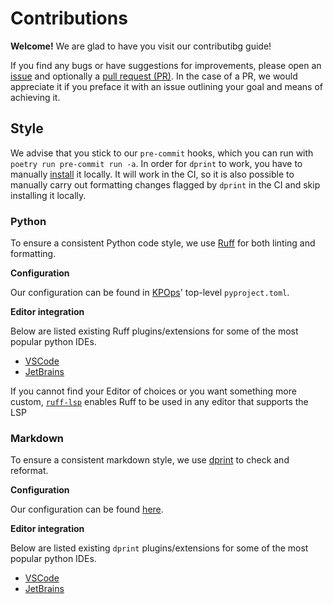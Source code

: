 # Contributions

**Welcome!** We are glad to have you visit our contributibg guide!

If you find any bugs or have suggestions for improvements, please open an [issue](https://github.com/bakdata/kpops/issues/new) and optionally a [pull request (PR)](https://github.com/bakdata/kpops/compare). In the case of a PR, we would appreciate it if you preface it with an issue outlining your goal and means of achieving it.


## Style

We advise that you stick to our `pre-commit` hooks, which you can run with `poetry run pre-commit run -a`. In order for `dprint` to work, you have to manually [install](#markdown) it locally. It will work in the CI, so it is also possible to manually carry out formatting changes flagged by `dprint` in the CI and skip installing it locally.

### Python

To ensure a consistent Python code style, we use [Ruff](https://docs.astral.sh/ruff/) for both linting and formatting.

**Configuration**

Our configuration can be found in [KPOps](https://github.com/bakdata/kpops)' top-level `pyproject.toml`.

**Editor integration**

Below are listed existing Ruff plugins/extensions for some of the most popular python IDEs.

- [VSCode](https://marketplace.visualstudio.com/items?itemName=charliermarsh.ruff)
- [JetBrains](https://plugins.jetbrains.com/plugin/20574-ruff)

If you cannot find your Editor of choices or you want something more custom, [`ruff-lsp`](https://github.com/astral-sh/ruff-lsp) enables Ruff to be used in any editor that supports the LSP

### Markdown

To ensure a consistent markdown style, we use [dprint](https://dprint.dev) to check and reformat.

**Configuration**

Our configuration can be found [here](https://github.com/bakdata/kpops/blob/main/dprint.json).

**Editor integration**

Below are listed existing `dprint` plugins/extensions for some of the most popular python IDEs.

- [VSCode](https://marketplace.visualstudio.com/items?itemName=dprint.dprint)
- [JetBrains](https://plugins.jetbrains.com/plugin/18192-dprint)
